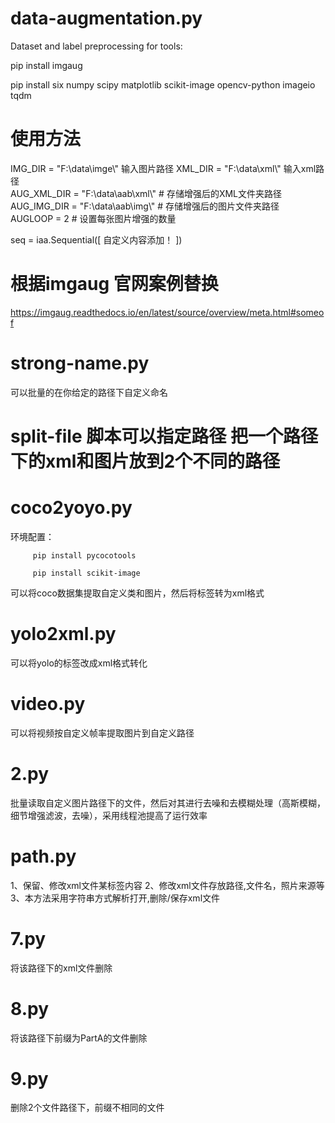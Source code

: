 # data-augmentation.py
Dataset and label preprocessing for tools:

   pip install imgaug

   pip install six numpy scipy matplotlib scikit-image opencv-python imageio tqdm

# 使用方法 
 IMG_DIR = "F:\\data\\imge\\"  输入图片路径
 XML_DIR = "F:\\data\\xml\\"   输入xml路径  
 AUG_XML_DIR = "F:\\data\\aab\\xml\\"  # 存储增强后的XML文件夹路径
 AUG_IMG_DIR = "F:\\data\\aab\\img\\"  # 存储增强后的图片文件夹路径  
 AUGLOOP = 2  # 设置每张图片增强的数量  

seq = iaa.Sequential([ 
自定义内容添加！ 
    ])  

# 根据imgaug 官网案例替换
 
 https://imgaug.readthedocs.io/en/latest/source/overview/meta.html#someof 

# strong-name.py 
可以批量的在你给定的路径下自定义命名

# split-file  脚本可以指定路径 把一个路径下的xml和图片放到2个不同的路径
# coco2yoyo.py 
环境配置：
         
         pip install pycocotools 
         
         pip install scikit-image

         
可以将coco数据集提取自定义类和图片，然后将标签转为xml格式 
# yolo2xml.py 
可以将yolo的标签改成xml格式转化 

# video.py 
可以将视频按自定义帧率提取图片到自定义路径 

# 2.py 
批量读取自定义图片路径下的文件，然后对其进行去噪和去模糊处理（高斯模糊，细节增强滤波，去噪），采用线程池提高了运行效率
# path.py 
1、保留、修改xml文件某标签内容
2、修改xml文件存放路径,文件名，照片来源等
3、本方法采用字符串方式解析打开,删除/保存xml文件 
# 7.py
将该路径下的xml文件删除  
# 8.py 
将该路径下前缀为PartA的文件删除
# 9.py 
删除2个文件路径下，前缀不相同的文件
